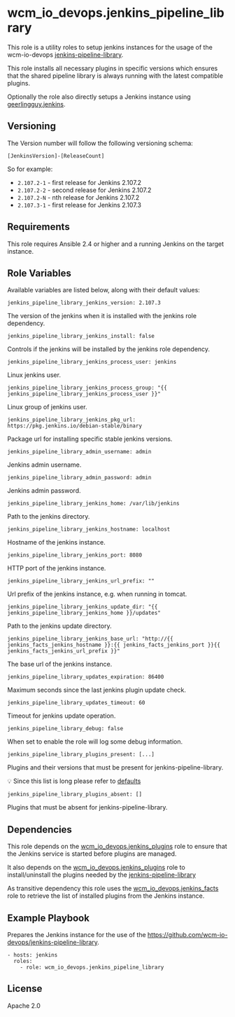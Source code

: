 # wcm_io_devops.jenkins_pipeline_library

This role is a utility roles to setup jenkins instances for the usage of
the wcm-io-devops
[jenkins-pipeline-library](https://github.com/wcm-io-devops/jenkins-pipeline-library).

This role installs all necessary plugins in specific versions which
ensures that the shared pipeline library is always running with the
latest compatible plugins.

Optionally the role also directly setups a Jenkins instance using [geerlingguy.jenkins](https://github.com/geerlingguy/ansible-role-jenkins).

## Versioning

The Version number will follow the following versioning schema:

`[JenkinsVersion]-[ReleaseCount]`

So for example:
* `2.107.2-1` - first release for Jenkins 2.107.2
* `2.107.2-2` - second release for Jenkins 2.107.2
* `2.107.2-N` - nth release for Jenkins 2.107.2
* `2.107.3-1` - first release for Jenkins 2.107.3

## Requirements

This role requires Ansible 2.4 or higher and a running Jenkins on the
target instance.

## Role Variables

Available variables are listed below, along with their default values:

    jenkins_pipeline_library_jenkins_version: 2.107.3

The version of the jenkins when it is installed with the jenkins role dependency.

    jenkins_pipeline_library_jenkins_install: false

Controls if the jenkins will be installed by the jenkins role dependency.

    jenkins_pipeline_library_jenkins_process_user: jenkins

Linux jenkins user.

    jenkins_pipeline_library_jenkins_process_group: "{{ jenkins_pipeline_library_jenkins_process_user }}"

Linux group of jenkins user.

    jenkins_pipeline_library_jenkins_pkg_url: https://pkg.jenkins.io/debian-stable/binary

Package url for installing specific stable jenkins versions.

    jenkins_pipeline_library_admin_username: admin

Jenkins admin username.

    jenkins_pipeline_library_admin_password: admin

Jenkins admin password.

    jenkins_pipeline_library_jenkins_home: /var/lib/jenkins

Path to the jenkins directory.

    jenkins_pipeline_library_jenkins_hostname: localhost

Hostname of the jenkins instance.

    jenkins_pipeline_library_jenkins_port: 8080

HTTP port of the jenkins instance.

    jenkins_pipeline_library_jenkins_url_prefix: ""

Url prefix of the jenkins instance, e.g. when running in tomcat.

    jenkins_pipeline_library_jenkins_update_dir: "{{ jenkins_pipeline_library_jenkins_home }}/updates"

Path to the jenkins update directory.

    jenkins_pipeline_library_jenkins_base_url: "http://{{ jenkins_facts_jenkins_hostname }}:{{ jenkins_facts_jenkins_port }}{{ jenkins_facts_jenkins_url_prefix }}"

The base url of the jenkins instance.

    jenkins_pipeline_library_updates_expiration: 86400

Maximum seconds since the last jenkins plugin update check.

    jenkins_pipeline_library_updates_timeout: 60

Timeout for jenkins update operation.

    jenkins_pipeline_library_debug: false

When set to enable the role will log some debug information.

    jenkins_pipeline_library_plugins_present: [...]

Plugins and their versions that must be present for
jenkins-pipeline-library.

:bulb: Since this list is long please refer to
[defaults](defaults/main.yaml)

    jenkins_pipeline_library_plugins_absent: []

Plugins that must be absent for jenkins-pipeline-library.

## Dependencies

This role depends on the
[wcm_io_devops.jenkins_plugins](https://github.com/wcm-io-devops/ansible-jenkins-plugins)
role to ensure that the Jenkins service is started before plugins are
managed.

It also depends on the
[wcm_io_devops.jenkins_plugins](https://github.com/wcm-io-devops/ansible-jenkins-plugins)
role to install/uninstall the plugins needed by the
[jenkins-pipeline-library](https://github.com/wcm-io-devops/jenkins-pipeline-library)

As transitive dependency this role uses the
[wcm_io_devops.jenkins_facts](https://github.com/wcm-io-devops/ansible-jenkins-facts)
role to retrieve the list of installed plugins from the Jenkins
instance.

## Example Playbook

Prepares the Jenkins instance for the use of the
https://github.com/wcm-io-devops/jenkins-pipeline-library.

	- hosts: jenkins
	  roles:
	    - role: wcm_io_devops.jenkins_pipeline_library

## License

Apache 2.0
